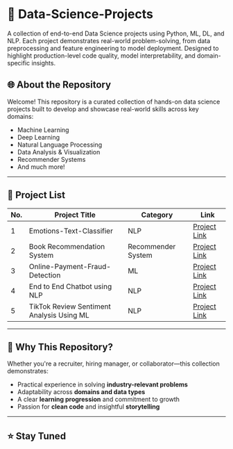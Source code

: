# 🚀 Data-Science-Projects
A collection of end-to-end Data Science projects using Python, ML, DL, and NLP. Each project demonstrates real-world problem-solving, from data preprocessing and feature engineering to model deployment. Designed to highlight production-level code quality, model interpretability, and domain-specific insights.

## 🌐 About the Repository

Welcome! This repository is a curated collection of hands-on data science projects built to develop and showcase real-world skills across key domains:

- Machine Learning
- Deep Learning
- Natural Language Processing
- Data Analysis & Visualization
- Recommender Systems
- And much more!

---

## 📂 Project List

| No. | Project Title | Category | Link |
|-----|---------------|----------|------|
| 1   | Emotions-Text-Classifier | NLP | [Project Link](./Emotions-Text-Classifier) |
| 2   | Book Recommendation System | Recommender System | [Project Link](./Book-Recommendation-System) |
| 3   | Online-Payment-Fraud-Detection | ML | [Project Link](./Online-Payment-Fraud-Detection) |
| 4   | End to End Chatbot using NLP | NLP | [Project Link](https://github.com/tejaschorge/Data-Science-Projects/tree/main/End%20to%20End%20Chatbot%20using%20NLP) |
| 5   | TikTok Review Sentiment Analysis Using ML | NLP | [Project Link](./TikTok-Review-Sentiment-Analysis-Using-ML) |

---

## 💼 Why This Repository?

Whether you're a recruiter, hiring manager, or collaborator—this collection demonstrates:

- Practical experience in solving **industry-relevant problems**
- Adaptability across **domains and data types**
- A clear **learning progression** and commitment to growth
- Passion for **clean code** and insightful **storytelling**

---

## ⭐ Stay Tuned
